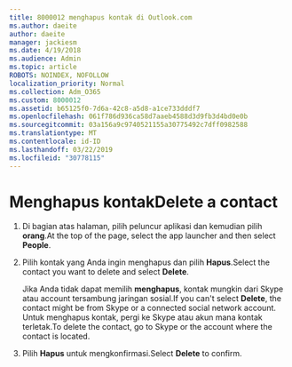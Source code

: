 ```yaml
---
title: 8000012 menghapus kontak di Outlook.com
ms.author: daeite
author: daeite
manager: jackiesm
ms.date: 4/19/2018
ms.audience: Admin
ms.topic: article
ROBOTS: NOINDEX, NOFOLLOW
localization_priority: Normal
ms.collection: Adm_O365
ms.custom: 8000012
ms.assetid: b65125f0-7d6a-42c8-a5d8-a1ce733dddf7
ms.openlocfilehash: 061f786d936ca58d7aaeb4588d3d9fb3d4bd0e0b
ms.sourcegitcommit: 03a156a9c9740521155a30775492c7dff0982588
ms.translationtype: MT
ms.contentlocale: id-ID
ms.lasthandoff: 03/22/2019
ms.locfileid: "30778115"
---
```

# <a name="delete-a-contact"></a><span data-ttu-id="eec42-102">Menghapus kontak</span><span class="sxs-lookup"><span data-stu-id="eec42-102">Delete a contact</span></span>

1. <span data-ttu-id="eec42-103">Di bagian atas halaman, pilih peluncur aplikasi dan kemudian pilih **orang**.</span><span class="sxs-lookup"><span data-stu-id="eec42-103">At the top of the page, select the app launcher  and then select **People**.</span></span> 
    
2. <span data-ttu-id="eec42-104">Pilih kontak yang Anda ingin menghapus dan pilih **Hapus**.</span><span class="sxs-lookup"><span data-stu-id="eec42-104">Select the contact you want to delete and select **Delete**.</span></span>
    
    <span data-ttu-id="eec42-105">Jika Anda tidak dapat memilih **menghapus**, kontak mungkin dari Skype atau account tersambung jaringan sosial.</span><span class="sxs-lookup"><span data-stu-id="eec42-105">If you can't select **Delete**, the contact might be from Skype or a connected social network account.</span></span> <span data-ttu-id="eec42-106">Untuk menghapus kontak, pergi ke Skype atau akun mana kontak terletak.</span><span class="sxs-lookup"><span data-stu-id="eec42-106">To delete the contact, go to Skype or the account where the contact is located.</span></span>
    
3. <span data-ttu-id="eec42-107">Pilih **Hapus** untuk mengkonfirmasi.</span><span class="sxs-lookup"><span data-stu-id="eec42-107">Select **Delete** to confirm.</span></span> 
    

